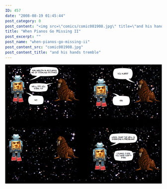 ```yaml
---
ID: 457
date: "2008-08-19 01:45:44"
post_category: 0
post_content: "<img src=\"comics/comic081908.jpg\" title=\"and his hands tremble\" />"
title: "When Pianos Go Missing II"
post_excerpt: ""
post_name: "when-pianos-go-missing-ii"
post_content_src: "comic081908.jpg"
post_content_title: "and his hands tremble"
---
```



[![and his hands tremble](/comics-hi-res/comic081908.jpg)](/comics-hi-res/comic081908.jpg "and his hands tremble")
